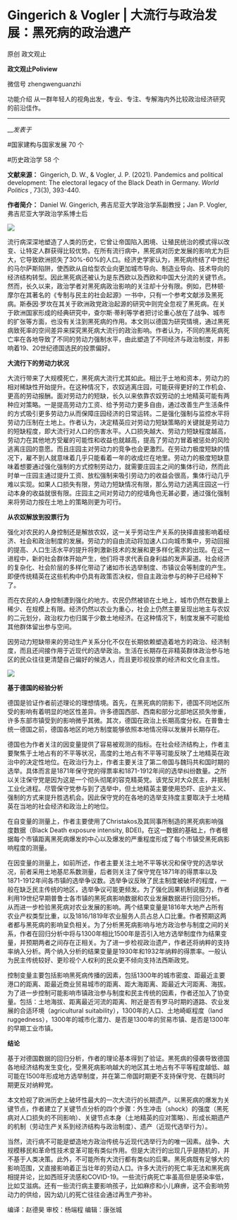 

#  Gingerich & Vogler | 大流行与政治发展：黑死病的政治遗产

原创 政文观止 

**政文观止Poliview** 

微信号 zhengwenguanzhi

功能介绍 从一群年轻人的视角出发，专业、专注、专解海内外比较政治经济研究的前沿佳作。

____

___发表于_


#国家建构与国家发展 70 个

#历史政治学 58 个

**文献来源：** Gingerich, D. W., & Vogler, J. P. (2021). Pandemics and political
development: The electoral legacy of the Black Death in Germany. _World
Politics_ , 73(3), 393-440.

  

 **作者简介：** Daniel W. Gingerich, 弗吉尼亚大学政治学系副教授；Jan P. Vogler, 弗吉尼亚大学政治学系博士后

![](/images/76/2.png)

流行病深深地塑造了人类的历史，它曾让帝国陷入困境、让殖民统治的模式得以改变、让特定人群获得比较优势。在所有流行病中，黑死病对历史发展的影响尤为巨大，它导致欧洲损失了30%-60%的人口。经济史学家认为，黑死病终结了中世纪的马尔萨斯陷阱，使西欧从自给型农业向更加城市导向、制造业导向、技术导向的经济结构转型。因此黑死病还被认为是东西欧以及西欧和中国大分流的关键节点。然而，长久以来，政治学者对黑死病政治影响的关注却十分有限。例如，巴林顿·摩尔在其著名的《专制与民主的社会起源》一书中，只有一个参考文献涉及黑死病。斯泰因·罗坎在其关于欧洲政党政治起源的研究中则完全忽视了黑死病。在关于欧洲国家形成的经典研究中，查尔斯·蒂利等学者把讨论重心放在了战争、城市的扩张等方面，也没有关注到黑死病的作用。本文则以德国为研究情境，通过黑死病致死率的空间差异来探究黑死病大流行的政治影响。作者认为，不同的黑死病死亡率在各地导致了不同的劳动力强制水平，由此塑造了不同经济与政治制度，并影响着19、20世纪德国选民的投票偏好。

  

 **大流行下的劳动力状况**

大流行带来了大规模死亡，黑死病大流行尤其如此。相比于土地和资本，劳动力的相对稀缺性开始提升。在这种情况下，农奴逃离庄园，可能获得更好的工作机会、更高的劳动报酬。面对劳动力的短缺，长久以来依靠农奴劳动的土地精英可能有两种应对策略。一是提高劳动力工资、给予劳动力更多自由，通过改善生产生活条件的方式吸引更多劳动力从而保障庄园经济的日常运转。二是强化强制与监控水平将劳动力压制在土地上。作者认为，决定精英应对劳动力短缺策略的关键就是劳动力的短缺程度，即大流行对人口的伤害水平。人口损失越大、劳动力短缺程度越高，劳动力在其他地方受雇的可能性和收益也就越高，提高了劳动力冒着被惩处的风险逃离庄园的意愿。而且庄园主对劳动力的竞争也会更激烈。在劳动力极度短缺的情况下，雇不到人就意味着几乎只能看着一年的收成烂在地里。劳动力的极度短缺意味着想要通过强化强制的方式控制劳动力，就需要庄园主之间的集体行动，然而此时单一庄园主通过提升工资、放松强制来吸引劳动力的收益会很高，集体行动几乎难以实现。如果人口损失有限，劳动力短缺情况有限，那么劳动力逃离庄园这一行动本身的收益就很有限。庄园主之间对劳动力的挖墙角也无甚必要，通过强化强制来将劳动力按在土地上的策略则更为可行。

  

 **从农奴解放到投票行为**

强化对农民的人身控制还是解放农奴，这一关乎劳动生产关系的抉择直接影响着经济、社会和政治制度的发展。劳动力的自由流动将加速人口向城市集中，劳动回报的提高、人口生活水平的提升将刺激新技术的发展和更多样化需求的出现。在这一进程中，新的社会群体开始产生，他们将寻求代表自身利益的发声渠道。社会经济的复杂化、社会阶层的多样化带动了诸如市长选举制度、市镇议会等制度的产生。即便传统精英在这些机构中仍具有政策否决权，但自主政治参与的种子已经种下了。

  

而在农民的人身控制遭到强化的地方。农民仍然被锁在土地上，城市仍然在数量上稀少、在规模上有限。经济仍然以农业为重心，社会上仍然主要呈现出地主与农奴的二元划分，政治权力也归属于少数土地经济。在这种情况下，制度发展不可能给其他群体留出参与空间。

  

因劳动力短缺带来的劳动生产关系分化不仅在长期依赖塑造着地方的政治、经济制度，而且还间接作用于近现代的选举政治。生活在长期存在非精英群体政治参与地区的民众往往更清楚自己偏好的候选人，而且更珍视投票的经济和文化自主性。

![](/images/76/3.png)  

 **基于德国的经验分析**

德国是验证作者前述理论的理想情境。首先，在黑死病的阴影下，德国不同地区所受的影响有着明显的地区性差异。许多德国西部、西南和部分北部地区损失惨重，许多东部市镇受到的影响微乎其微。其次，德国在政治上长期高度分权。在普鲁士统一德国之前，德国各地区的地方制度能够依照本地情况得以发展并长期存在。

  

德国也为作者关注的因变量提供了容易被观测的指标。在社会经济结构上，作者主要聚焦于土地占有的不平等状况，高度的土地占有不平等可能反映了土地精英在政治中的决定性地位。在政治行为上，作者主要关注了第二帝国与魏玛共和国时期的选举。具体而言是1871年保守党的得票率和1871-1912年间的选举纠纷数量。之所以关注保守党是因为这是一个彻头彻尾的容克精英党。该党反对大众民主，并抵制工业化进程。尽管保守党参与到了选举中，但土地精英主要使用恐吓、庇护主义、强制的方式来提升胜选机会。因此保守党的在各地的选举支持度主要取决于土地精英在当地的社会经济和政治上的地位。

  

在自变量的测量上，作者主要使用了Christakos及其同事所制造的黑死病影响强度数据（Black Death exposure intensity,
BDEI)。在这一数据的基础上，作者根据每个市镇距离黑死病爆发的中心以及爆发的严重程度形成了每个市镇受黑死病影响程度的测量。

  

在因变量的测量上，如前所述，作者主要关注土地不平等状况和保守党的选举状况，前者采用土地基尼系数测量，后者则关注了保守党在1871年的得票率以及1871-1912年间各市镇的选举争议数。选举争议反映了民主制度被破坏的程度，一般在缺乏民主传统的地区，选举争议可能更频发。为了强化因果机制说服力，作者利用19世纪早期普鲁士各市镇的黑死病影响数据和农业发展数据进行回归分析。从而进一步检验黑死病对农业发展的影响。两个结果变量是1816年大地产占所有农业产权类型比重，以及1816/1819年农业服务人员占总人口比重。作者预期这两者都与黑死病的影响呈负相关。为了分析黑死病影响与地方政治参与制度之间的关系，作者在回归分析中将与1300年相比1500年是否引入地方选举制度作为结果变量，并预期两者之间存在正相关。为了进一步检视政治遗产，作者还将纳粹的支持率纳入分析。两个纳入分析的结果变量是1930年和1932年纳粹的得票率。一般认为民主传统较好、更珍视个人权利的民众更不倾向支持法西斯政党。

  

控制变量主要包括影响黑死病传播的因素，包括1300年的城市密度、距最近主要港口的距离、距最近商业贸易城市的距离、距大海距离、距最近大河距离、海拔。为了进一步控制可能影响市镇政治参与制度和民主传统的因素，作者还加入了协变量。包括：土地海拔、距离最近河流的距离、附近是否有罗马时期的道路、农业发展的合适环境（agricultural
suitability），1300年的人口、土地崎岖程度（land
ruggedness），1300年的城市化潜力、是否是1300年的贸易市镇、是否是1300年的早期工业市镇。

  

 **结论**

基于对德国数据的回归分析，作者的理论基本得到了验证。黑死病的侵袭导致德国各地经济结构发生变化，受黑死病影响越大的地区其土地占有不平等程度越低、越可能在1500年形成地方选举制度，并在第二帝国时期更不支持保守党、在魏玛时期更反对纳粹党。

  

本文检视了欧洲历史上破坏性最大的一次大流行的长期遗产。以黑死病的爆发为关键节点，作者建立了关键节点分析的四个步骤：外生冲击（shock）的强度（黑死病对人口损失的不同影响）、关键节点本身（土地精英的应对策略）、形成长期遗产的机制（劳动生产关系到经济结构与政治制度）、遗产（近现代选举行为）。

  

当然，流行病不可能是塑造地方政治传统与近现代选举行为的唯一因素。战争、大规模移民和革命性技术变革可能有类似作用。但是大流行的出现几乎是随机的，并不基于人类决策。此外，不可能所有大流行都有类似的后果。黑死病既有足够大的影响范围，又直接影响着正当壮年的劳动人口。许多大流行的死亡率无法和黑死病相提并论，比如西班牙流感和COVID-19。一些流行病死亡率虽高但是感染率低，比如艾滋病。还有一些流行病主要影响孩子，比如麻疹和小儿麻痹，这不会影响劳动力的供给，因为幼儿的死亡往往会通过再生产弥补。

编译：赵德昊 审校：杨端程 编辑：康张城

  

